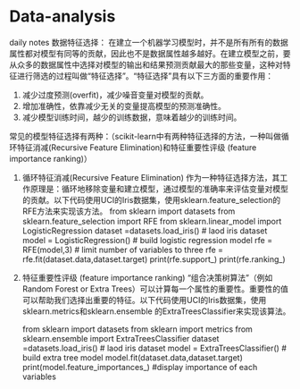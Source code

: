 # Data-analysis
daily notes
数据特征选择：
在建立一个机器学习模型时，并不是所有所有的数据属性都对模型有同等的贡献，因此也不是数据属性越多越好。在建立模型之前，要从众多的数据属性中选择对模型的输出和结果预测贡献最大的那些变量，这种对特征进行筛选的过程叫做“特征选择”。“特征选择”具有以下三方面的重要作用：

1. 减少过度预测(overfit)，减少噪音变量对模型的贡献。
2. 增加准确性，依靠减少无关的变量提高模型的预测准确性。
3. 减少模型训练时间，越少的训练数据，意味着越少的训练时间。


常见的模型特征选择有两种：（scikit-learn中有两种特征选择的方法，一种叫做循环特征消减(Recursive Feature Elimination)和特征重要性评级 (feature importance ranking)）

1. 循环特征消减(Recursive Feature Elimination)
作为一种特征选择方法，其工作原理是：循环地移除变量和建立模型，通过模型的准确率来评估变量对模型的贡献。以下代码使用UCI的Iris数据集，使用sklearn.feature_selection的RFE方法来实现该方法。
      from sklearn import datasets
      from sklearn.feature_selection import RFE
      from sklearn.linear_model import LogisticRegression
      dataset =datasets.load_iris() # laod iris dataset
      model = LogisticRegression() # build logistic regression model
      rfe = RFE(model,3) # limit number of variables to three
      rfe = rfe.fit(dataset.data,dataset.target)
      print(rfe.support_) 
      print(rfe.ranking_)

2. 特征重要性评级 (feature importance ranking)
“组合决策树算法”（例如Random Forest or Extra Trees）可以计算每一个属性的重要性。重要性的值可以帮助我们选择出重要的特征。以下代码使用UCI的Iris数据集，使用sklearn.metrics和sklearn.ensemble 的ExtraTreesClassifier来实现该算法。

      from sklearn import datasets
      from sklearn import metrics
      from sklearn.ensemble import ExtraTreesClassifier
      dataset =datasets.load_iris() # laod iris dataset
      model = ExtraTreesClassifier() # build extra tree model
      model.fit(dataset.data,dataset.target)
      print(model.feature_importances_) #display importance of each variables


